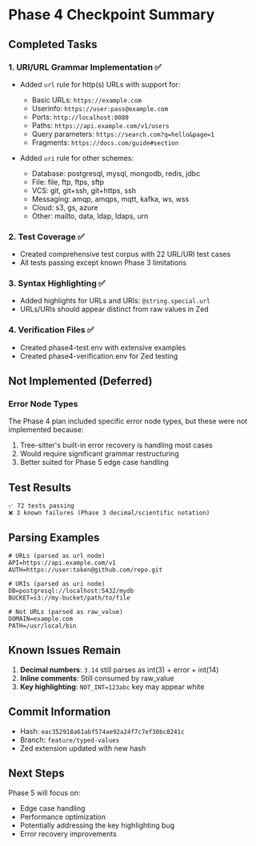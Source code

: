 # Phase 4 Checkpoint Summary

## Completed Tasks

### 1. URI/URL Grammar Implementation ✅
- Added `url` rule for http(s) URLs with support for:
  - Basic URLs: `https://example.com`
  - Userinfo: `https://user:pass@example.com`
  - Ports: `http://localhost:8080`
  - Paths: `https://api.example.com/v1/users`
  - Query parameters: `https://search.com?q=hello&page=1`
  - Fragments: `https://docs.com/guide#section`

- Added `uri` rule for other schemes:
  - Database: postgresql, mysql, mongodb, redis, jdbc
  - File: file, ftp, ftps, sftp
  - VCS: git, git+ssh, git+https, ssh
  - Messaging: amqp, amqps, mqtt, kafka, ws, wss
  - Cloud: s3, gs, azure
  - Other: mailto, data, ldap, ldaps, urn

### 2. Test Coverage ✅
- Created comprehensive test corpus with 22 URL/URI test cases
- All tests passing except known Phase 3 limitations

### 3. Syntax Highlighting ✅
- Added highlights for URLs and URIs: `@string.special.url`
- URLs/URIs should appear distinct from raw values in Zed

### 4. Verification Files ✅
- Created phase4-test.env with extensive examples
- Created phase4-verification.env for Zed testing

## Not Implemented (Deferred)

### Error Node Types
The Phase 4 plan included specific error node types, but these were not implemented because:
1. Tree-sitter's built-in error recovery is handling most cases
2. Would require significant grammar restructuring
3. Better suited for Phase 5 edge case handling

## Test Results

```
✅ 72 tests passing
❌ 3 known failures (Phase 3 decimal/scientific notation)
```

## Parsing Examples

```env
# URLs (parsed as url node)
API=https://api.example.com/v1
AUTH=https://user:token@github.com/repo.git

# URIs (parsed as uri node)  
DB=postgresql://localhost:5432/mydb
BUCKET=s3://my-bucket/path/to/file

# Not URLs (parsed as raw_value)
DOMAIN=example.com
PATH=/usr/local/bin
```

## Known Issues Remain

1. **Decimal numbers**: `3.14` still parses as int(3) + error + int(14)
2. **Inline comments**: Still consumed by raw_value
3. **Key highlighting**: `NOT_INT=123abc` key may appear white

## Commit Information

- Hash: `eac352918a61abf574ae92a24f7c7ef30bc8241c`
- Branch: `feature/typed-values`
- Zed extension updated with new hash

## Next Steps

Phase 5 will focus on:
- Edge case handling
- Performance optimization
- Potentially addressing the key highlighting bug
- Error recovery improvements
